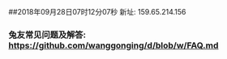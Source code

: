 ##2018年09月28日07时12分07秒 新址: 159.65.214.156
### 兔友常见问题及解答: https://github.com/wanggonging/d/blob/w/FAQ.md
